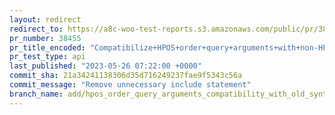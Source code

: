 ```yaml
---
layout: redirect
redirect_to: https://a8c-woo-test-reports.s3.amazonaws.com/public/pr/38455/api/index.html
pr_number: 38455
pr_title_encoded: "Compatibilize+HPOS+order+query+arguments+with+non-HPOS"
pr_test_type: api
last_published: "2023-05-26 07:22:00 +0000"
commit_sha: 21a34241138306d35d716249237fae9f5343c56a
commit_message: "Remove unnecessary include statement"
branch_name: add/hpos_order_query_arguments_compatibility_with_old_syntax
---
```

